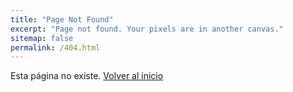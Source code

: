 ```yaml
---
title: "Page Not Found"
excerpt: "Page not found. Your pixels are in another canvas."
sitemap: false
permalink: /404.html
---
```


Esta página no existe. [Volver al inicio](https://martamolina01-zany-lamp-w4pqwr5qx5rhgx5j-4001.preview.app.github.dev/intro2sd-marta-molina-fernandez-alu0101603360/)


<div>
<style>
img, #quote, #comment-dog {
  display: block;
  margin-left: auto;
  margin-right: auto;
}
#author {
  float: right;
}
</style>


<div id="comment-dog"></div>
<div id="dog"></div>
<br/>
<div id="quote"></div>
<div id="author"></div>


<script type="text/javascript">

/*
  https://docs.thedogapi.com/ 
*/
const URL = 'https://api.thedogapi.com/v1/images/search?mime_types=gif';

(async function() {
  try {
    
    // DOG 
    let divTitle = document.getElementById("comment-dog");
    
    let divdog = document.getElementById("dog");
    let response = await fetch(URL, {
       headers: {
       'x-api-key': "56a4f1cc-7f60-468d-9dba-e4b6f04b7c7d"
       }
    });
    let dog = await response.json();
    // console.log(dog);   
    let img = document.createElement("img");
    let title = document.createElement("h2");
    title.innerText = "Pero has encontrado un gif de perrito y una frase histórica :)";   
    divTitle.append(title);
    img.src = dog[0].url;
    divdog.appendChild(img);   

    // QUOTE
    const quoteDiv = document.getElementById("quote");
    const authorDiv = document.getElementById("author");

    const quoteRes = await fetch('https://api.quotable.io/random?tags=history');
    const data = await quoteRes.json();
    quoteDiv.innerHTML = `<h2>${data.content}</h2>`;
    authorDiv.innerHTML = `<h3>—${data.author}</h3>`;
  }
  catch(e) { 
    console.log(e);
  }
})();
</script>

</div>

<!-- CSS es el lenguaje para la descripción de estilo -> CSS = Cascade Style Sheets = Hojas de estilo en casacada -->

<!-- Una estructura de estilo CSS: <Selector> <style> -> El selector es a quién se le aplica el estilo -->

<!-- Para meter JavaScript en fichero HTML pones <script> después de script dentro de <> podemos o poner type="text/javascript" y al salir de <> escribir el script o poner src="" (dentro) y poner ruta de dónde está el script. Para terminar poner </script>. Este objeto javascript se llama el DOM = Document Object Model, este objeto es un árbol. -->

<!-- HTML es el lenguaje para la descripción de la estructura de la página -> HTML = HyperText Markup Language = Lenguaje de marcado de hipertexto -->

<!-- JavaScript es el lenguaje para la descripción de la interacción de la página -> JavaScript = Lenguaje de programación de scripts interpretado, dialecto del estándar ECMAScript. Se define como orientado a objetos,3​ basado en prototipos, imperativo, débilmente tipado y dinámico. -->